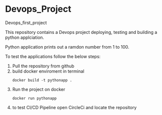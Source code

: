 # Devops_Project
Devops_first_project

This repository contains a Devops project deploying, testing and building a python applciation.

Python application prints out a ramdon number from 1 to 100.

To test the applications follow the below steps:

1. Pull the repository from github
1. build docker enviroment in terminal 
    ```
    docker build -t pythonapp .
    ```
1. Run the project on docker
    ```
    docker run pythonapp
    ```
1. to test CI/CD Pipeline open CircleCi and locate the repository